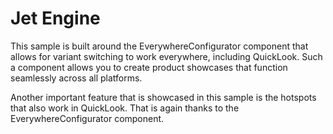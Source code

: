 # Jet Engine

This sample is built around the EverywhereConfigurator component that allows for variant switching to work everywhere, including QuickLook. Such a component allows you to create product showcases that function seamlessly across all platforms.

Another important feature that is showcased in this sample is the hotspots that also work in QuickLook. That is again thanks to the EverywhereConfigurator component.